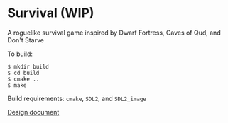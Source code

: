 # Survival (WIP)

A roguelike survival game inspired by Dwarf Fortress, Caves of Qud, and Don't Starve

To build:

```
$ mkdir build
$ cd build
$ cmake ..
$ make
```

Build requirements: `cmake`, `SDL2`, and `SDL2_image`


[Design document](https://docs.google.com/document/d/1QQWnJ2frBN2tIl7ah1RWHNOQuj8oJjD81V8b4rahGfY/edit?usp=sharing)